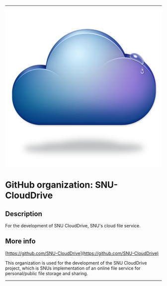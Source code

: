 
***

![CloudService_Icon.png failed to load. The file may be missing or corrupt. Check the file path for errors first.](/AdditionalInfo/1/SNU-CloudDrive/CloudService_Icon.png)

# GitHub organization: SNU-CloudDrive

## Description

For the development of SNU CloudDrive, SNU's cloud file service.

## More info

[https://github.com/SNU-CloudDrive](https://github.com/SNU-CloudDrive)

This organization is used for the development of the SNU CloudDrive project, which is SNUs implementation of an online file service for personal/public file storage and sharing.

***
